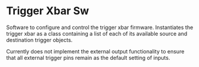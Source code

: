 # Trigger Xbar Sw

Software to configure and control the trigger xbar firmware. Instantiates the trigger xbar as a class containing a list of each of its available source and destination trigger objects.

Currently does not implement the external output functionality to ensure that all external trigger pins remain as the default setting of inputs.
